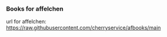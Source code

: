 ### Books for affelchen
url for affelchen: https://raw.githubusercontent.com/cherryservice/afbooks/main
